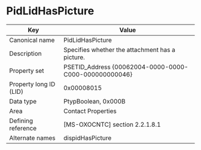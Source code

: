 # PidLidHasPicture

| Key | Value |
|---|---|
| Canonical name | PidLidHasPicture |
| Description | Specifies whether the attachment has a picture. |
| Property set | PSETID_Address {00062004-0000-0000-C000-000000000046} |
| Property long ID (LID) | 0x00008015 |
| Data type | PtypBoolean, 0x000B |
| Area | Contact Properties |
| Defining reference | [MS-OXOCNTC] section 2.2.1.8.1 |
| Alternate names | dispidHasPicture |
